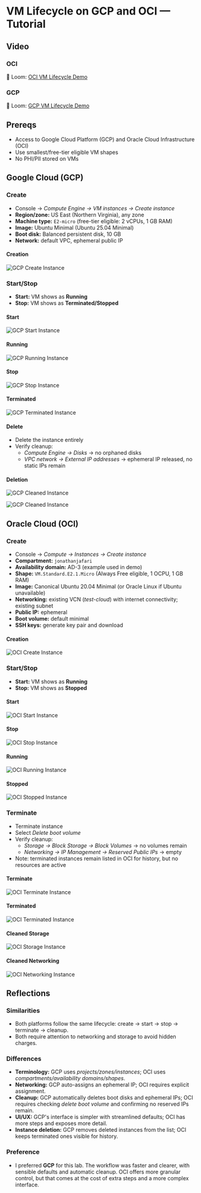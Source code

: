 # VM Lifecycle on GCP and OCI — Tutorial

## Video

### OCI
🔗 Loom: [OCI VM Lifecycle Demo](https://www.loom.com/share/2c348540d16b47fea0777c70d371a909?sid=c9d4c7ba-fcab-4d1e-baa2-ae441d16910c)

### GCP
🔗 Loom: [GCP VM Lifecycle Demo](https://www.loom.com/share/1cdce78a3db04af3b748824900dff973?sid=6e16946d-c755-4bff-a7ee-f09e8274ff0b)

## Prereqs
* Access to Google Cloud Platform (GCP) and Oracle Cloud Infrastructure (OCI)
* Use smallest/free-tier eligible VM shapes
* No PHI/PII stored on VMs

## Google Cloud (GCP)

### Create
* Console → *Compute Engine → VM instances → Create instance*
* **Region/zone:** US East (Northern Virginia), any zone
* **Machine type:** `E2-micro` (free-tier eligible: 2 vCPUs, 1 GB RAM)
* **Image:** Ubuntu Minimal (Ubuntu 25.04 Minimal)
* **Boot disk:** Balanced persistent disk, 10 GB
* **Network:** default VPC, ephemeral public IP

#### Creation
![GCP Create Instance](./screenshots/gcp_create.png)



### Start/Stop
* **Start:** VM shows as **Running**
* **Stop:** VM shows as **Terminated/Stopped**

#### Start
![GCP Start Instance](./screenshots/gcp_start.png)

#### Running
![GCP Running Instance](./screenshots/gcp_running.png)

#### Stop
![GCP Stop Instance](./screenshots/gcp_stop.png)

#### Terminated
![GCP Terminated Instance](./screenshots/gcp_terminated.png)


#### Delete
* Delete the instance entirely
* Verify cleanup:
   * *Compute Engine → Disks* → no orphaned disks
   * *VPC network → External IP addresses* → ephemeral IP released, no static IPs remain

#### Deletion
![GCP Cleaned Instance](./screenshots/gcp_cleaned1.png)

![GCP Cleaned Instance](./screenshots/gcp_cleaned2.png)

## Oracle Cloud (OCI)

### Create
* Console → *Compute → Instances → Create instance*
* **Compartment:** `jonathanjafari`
* **Availability domain:** AD-3 (example used in demo)
* **Shape:** `VM.Standard.E2.1.Micro` (Always Free eligible, 1 OCPU, 1 GB RAM)
* **Image:** Canonical Ubuntu 20.04 Minimal (or Oracle Linux if Ubuntu unavailable)
* **Networking:** existing VCN (*test-cloud*) with internet connectivity; existing subnet
* **Public IP:** ephemeral
* **Boot volume:** default minimal
* **SSH keys:** generate key pair and download

#### Creation
![OCI Create Instance](./screenshots/oci_create.png)

### Start/Stop
* **Start:** VM shows as **Running**
* **Stop:** VM shows as **Stopped**

#### Start
![OCI Start Instance](./screenshots/oci_start.png)

#### Stop
![OCI Stop Instance](./screenshots/oci_stop.png)

#### Running
![OCI Running Instance](./screenshots/oci_running.png)

#### Stopped
![OCI Stopped Instance](./screenshots/oci_stopped.png)

### Terminate
* Terminate instance
* Select *Delete boot volume*
* Verify cleanup:
   * *Storage → Block Storage → Block Volumes* → no volumes remain
   * *Networking → IP Management → Reserved Public IPs* → empty
* Note: terminated instances remain listed in OCI for history, but no resources are active

#### Terminate
![OCI Terminate Instance](./screenshots/oci_terminate.png)

#### Terminated
![OCI Terminated Instance](./screenshots/oci_terminated.png)

#### Cleaned Storage
![OCI Storage Instance](./screenshots/oci_cleanedstorage.png)

#### Cleaned Networking
![OCI Networking Instance](./screenshots/oci_cleanednetworking.png)

## Reflections

### Similarities
* Both platforms follow the same lifecycle: create → start → stop → terminate → cleanup.
* Both require attention to networking and storage to avoid hidden charges.

### Differences
* **Terminology:** GCP uses *projects/zones/instances*; OCI uses *compartments/availability domains/shapes*.
* **Networking:** GCP auto-assigns an ephemeral IP; OCI requires explicit assignment.
* **Cleanup:** GCP automatically deletes boot disks and ephemeral IPs; OCI requires checking *delete boot volume* and confirming no reserved IPs remain.
* **UI/UX:** GCP's interface is simpler with streamlined defaults; OCI has more steps and exposes more detail.
* **Instance deletion:** GCP removes deleted instances from the list; OCI keeps terminated ones visible for history.

### Preference
* I preferred **GCP** for this lab. The workflow was faster and clearer, with sensible defaults and automatic cleanup. OCI offers more granular control, but that comes at the cost of extra steps and a more complex interface.